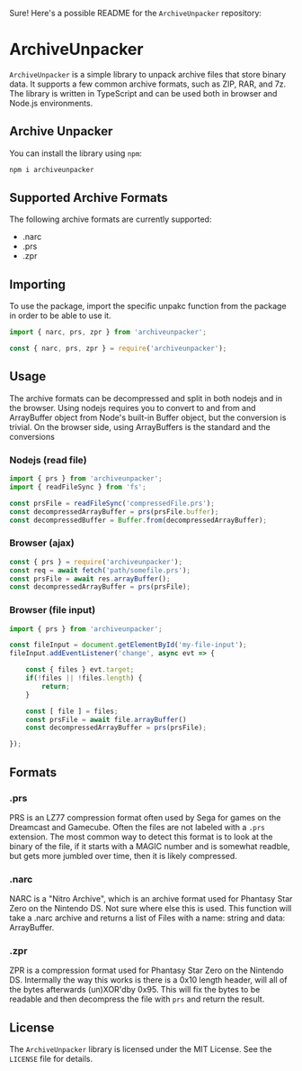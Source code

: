 Sure! Here's a possible README for the `ArchiveUnpacker` repository:

# ArchiveUnpacker

`ArchiveUnpacker` is a simple library to unpack archive files that store binary data. It supports a few common archive formats, such as ZIP, RAR, and 7z. The library is written in TypeScript and can be used both in browser and Node.js environments.

## Archive Unpacker

You can install the library using `npm`:

```sh
npm i archiveunpacker
```

## Supported Archive Formats

The following archive formats are currently supported:

- .narc
- .prs
- .zpr

## Importing

To use the package, import the specific unpakc function from the package in order to be able to use it.

```javascript
import { narc, prs, zpr } from 'archiveunpacker';
```


```javascript
const { narc, prs, zpr } = require('archiveunpacker');
```

## Usage

The archive formats can be decompressed and split in both nodejs and in the browser. Using nodejs requires you to convert to and from and ArrayBuffer object from Node's built-in Buffer object, but the conversion is trivial. On the browser side, using ArrayBuffers is the standard and the conversions 

### Nodejs (read file)

```javascript
import { prs } from 'archiveunpacker';
import { readFileSync } from 'fs';

const prsFile = readFileSync('compressedFile.prs');
const decompressedArrayBuffer = prs(prsFile.buffer);
const decompressedBuffer = Buffer.from(decompressedArrayBuffer);
```

### Browser (ajax)

```javascript
const { prs } = require('archiveunpacker');
const req = await fetch('path/somefile.prs');
const prsFile = await res.arrayBuffer();
const decompressedArrayBuffer = prs(prsFile);
```

### Browser (file input)

```javascript
import { prs } from 'archiveunpacker';

const fileInput = document.getElementById('my-file-input');
fileInput.addEventListener('change', async evt => {

	const { files } evt.target;
	if(!files || !files.length) {
		return;
	}

	const [ file ] = files;
	const prsFile = await file.arrayBuffer()
	const decompressedArrayBuffer = prs(prsFile);

});
```

## Formats

### .prs

PRS is an LZ77 compression format often used by Sega for games on the Dreamcast and Gamecube. Often the files are not labeled with a `.prs` extension. The most common way to detect this format is to look at the binary of the file, if it starts with a MAGIC number and is somewhat readble, but gets more jumbled over time, then it is likely compressed. 

### .narc

NARC is a "Nitro Archive", which is an archive format used for Phantasy Star Zero on the Nintendo DS. Not sure where else this is used. This function will take a .narc archive and returns a list of Files with a name: string and data: ArrayBuffer.

### .zpr

ZPR is a compression format used for Phantasy Star Zero on the Nintendo DS. Intermally the way this works is there is a 0x10 length header, will all of the bytes afterwards (un)XOR'dby 0x95. This will fix the bytes to be readable and then decompress the file with `prs` and return the result. 

## License

The `ArchiveUnpacker` library is licensed under the MIT License. See the `LICENSE` file for details.

